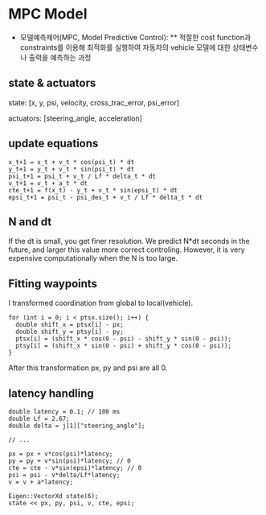 # MPC Model
* 모델예측제어(MPC, Model Predictive Control): 
 ** 적절한 cost function과 constraints를 이용해 최적화를 실행하여 자동차의 vehicle 모델에 대한 상태변수나 출력을 예측하는 과정

## state & actuators
state: [x, y, psi, velocity, cross_trac_error, psi_error]

actuators: [steering_angle, acceleration]

## update equations
```
x_t+1 = x_t + v_t * cos(psi_t) * dt
y_t+1 = y_t + v_t * sin(psi_t) * dt
psi_t+1 = psi_t + v_t / Lf * delta_t * dt
v_t+1 = v_t + a_t * dt
cte_t+1 = f(x_t) - y_t + v_t * sin(epsi_t) * dt
epsi_t+1 = psi_t - psi_des_t + v_t / Lf * delta_t * dt
```

## N and dt
If the dt is small, you get finer resolution. We predict N*dt seconds in the future, and larger this value more correct controling. However, it is very expensive computationally when the N is too large.

## Fitting waypoints
I transformed coordination from global to local(vehicle). 
```
for (int i = 0; i < ptsx.size(); i++) {
  double shift_x = ptsx[i] - px; 
  double shift_y = ptsy[i] - py; 
  ptsx[i] = (shift_x * cos(0 - psi) - shift_y * sin(0 - psi));
  ptsy[i] = (shift_x * sin(0 - psi) + shift_y * cos(0 - psi));
}
```
After this transformation px, py and psi are all 0.

## latency handling
```
double latency = 0.1; // 100 ms
double Lf = 2.67;
double delta = j[1]["steering_angle"];

// ...

px = px + v*cos(psi)*latency;
py = py + v*sin(psi)*latency; // 0
cte = cte - v*sin(epsi)*latency; // 0
psi = psi - v*delta/Lf*latency;
v = v + a*latency;

Eigen::VectorXd state(6);
state << px, py, psi, v, cte, epsi;
```
